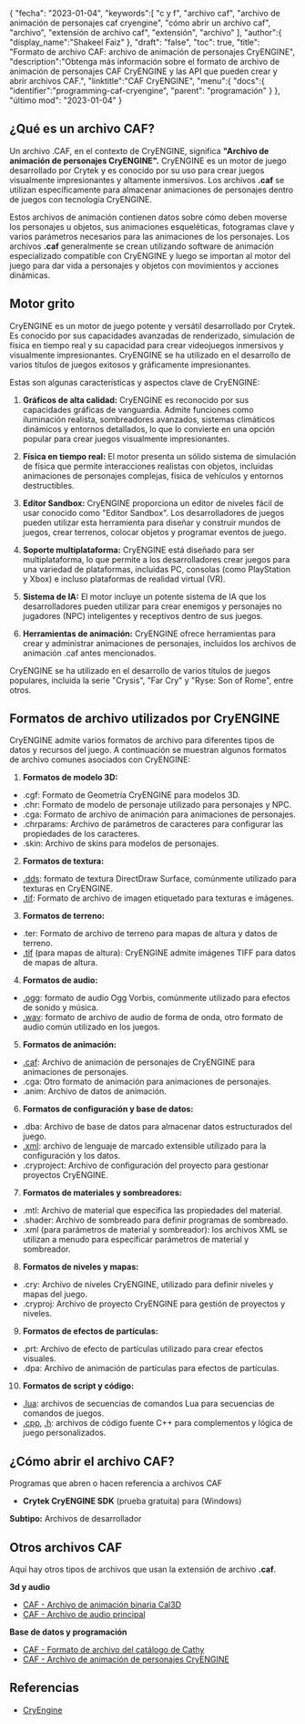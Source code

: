 {
"fecha": "2023-01-04",
   "keywords":[
"c y f",
"archivo caf",
"archivo de animación de personajes caf cryengine",
"cómo abrir un archivo caf",
"archivo",
"extensión de archivo caf",
"extensión",
"archivo"
],
   "author":{
"display_name":"Shakeel Faiz"
},
"draft": "false",
"toc": true,
"title": "Formato de archivo CAF: archivo de animación de personajes CryENGINE",
   "description":"Obtenga más información sobre el formato de archivo de animación de personajes CAF CryENGINE y las API que pueden crear y abrir archivos CAF.",
"linktitle":"CAF CryENGINE",
   "menu":{
      "docs":{
         "identifier":"programming-caf-cryengine",
"parent": "programación"
}
},
"último mod": "2023-01-04"
}

## ¿Qué es un archivo CAF?

Un archivo .CAF, en el contexto de CryENGINE, significa **"Archivo de animación de personajes CryENGINE".** CryENGINE es un motor de juego desarrollado por Crytek y es conocido por su uso para crear juegos visualmente impresionantes y altamente inmersivos. Los archivos **.caf** se utilizan específicamente para almacenar animaciones de personajes dentro de juegos con tecnología CryENGINE.

Estos archivos de animación contienen datos sobre cómo deben moverse los personajes u objetos, sus animaciones esqueléticas, fotogramas clave y varios parámetros necesarios para las animaciones de los personajes. Los archivos **.caf** generalmente se crean utilizando software de animación especializado compatible con CryENGINE y luego se importan al motor del juego para dar vida a personajes y objetos con movimientos y acciones dinámicas.

## Motor grito

CryENGINE es un motor de juego potente y versátil desarrollado por Crytek. Es conocido por sus capacidades avanzadas de renderizado, simulación de física en tiempo real y su capacidad para crear videojuegos inmersivos y visualmente impresionantes. CryENGINE se ha utilizado en el desarrollo de varios títulos de juegos exitosos y gráficamente impresionantes.

Estas son algunas características y aspectos clave de CryENGINE:

1. **Gráficos de alta calidad:** CryENGINE es reconocido por sus capacidades gráficas de vanguardia. Admite funciones como iluminación realista, sombreadores avanzados, sistemas climáticos dinámicos y entornos detallados, lo que lo convierte en una opción popular para crear juegos visualmente impresionantes.
    
















2. **Física en tiempo real:** El motor presenta un sólido sistema de simulación de física que permite interacciones realistas con objetos, incluidas animaciones de personajes complejas, física de vehículos y entornos destructibles.
    
















3. **Editor Sandbox:** CryENGINE proporciona un editor de niveles fácil de usar conocido como "Editor Sandbox". Los desarrolladores de juegos pueden utilizar esta herramienta para diseñar y construir mundos de juegos, crear terrenos, colocar objetos y programar eventos de juego.
    
















4. **Soporte multiplataforma:** CryENGINE está diseñado para ser multiplataforma, lo que permite a los desarrolladores crear juegos para una variedad de plataformas, incluidas PC, consolas (como PlayStation y Xbox) e incluso plataformas de realidad virtual (VR).
    
















5. **Sistema de IA:** El motor incluye un potente sistema de IA que los desarrolladores pueden utilizar para crear enemigos y personajes no jugadores (NPC) inteligentes y receptivos dentro de sus juegos.
    
















6. **Herramientas de animación:** CryENGINE ofrece herramientas para crear y administrar animaciones de personajes, incluidos los archivos de animación .caf antes mencionados.
    
















CryENGINE se ha utilizado en el desarrollo de varios títulos de juegos populares, incluida la serie "Crysis", "Far Cry" y "Ryse: Son of Rome", entre otros.

## Formatos de archivo utilizados por CryENGINE

CryENGINE admite varios formatos de archivo para diferentes tipos de datos y recursos del juego. A continuación se muestran algunos formatos de archivo comunes asociados con CryENGINE:

1. **Formatos de modelo 3D:**
    
















- .cgf: Formato de Geometría CryENGINE para modelos 3D.
- .chr: Formato de modelo de personaje utilizado para personajes y NPC.
- .cga: Formato de archivo de animación para animaciones de personajes.
- .chrparams: Archivo de parámetros de caracteres para configurar las propiedades de los caracteres.
- .skin: Archivo de skins para modelos de personajes.
2. **Formatos de textura:**
    
















- [.dds](/es/image/dds/): formato de textura DirectDraw Surface, comúnmente utilizado para texturas en CryENGINE.
- [.tif](/es/image/tiff/): Formato de archivo de imagen etiquetado para texturas e imágenes.
3. **Formatos de terreno:**
    
















- .ter: Formato de archivo de terreno para mapas de altura y datos de terreno.
- [.tif](/es/image/tiff/) (para mapas de altura): CryENGINE admite imágenes TIFF para datos de mapas de altura.
4. **Formatos de audio:**
    
















- [.ogg](/es/audio/ogg/): formato de audio Ogg Vorbis, comúnmente utilizado para efectos de sonido y música.
- [.wav](/es/audio/wav/): formato de archivo de audio de forma de onda, otro formato de audio común utilizado en los juegos.
5. **Formatos de animación:**
    
















- [.caf](/es/database/caf/): Archivo de animación de personajes de CryENGINE para animaciones de personajes.
- .cga: Otro formato de animación para animaciones de personajes.
- .anim: Archivo de datos de animación.
6. **Formatos de configuración y base de datos:**
    
















- .dba: Archivo de base de datos para almacenar datos estructurados del juego.
- [.xml](/es/web/xml/): archivo de lenguaje de marcado extensible utilizado para la configuración y los datos.
- .cryproject: Archivo de configuración del proyecto para gestionar proyectos CryENGINE.
7. **Formatos de materiales y sombreadores:**
    
















- .mtl: Archivo de material que especifica las propiedades del material.
- .shader: Archivo de sombreado para definir programas de sombreado.
- .xml (para parámetros de material y sombreador): los archivos XML se utilizan a menudo para especificar parámetros de material y sombreador.
8. **Formatos de niveles y mapas:**
    
















- .cry: Archivo de niveles CryENGINE, utilizado para definir niveles y mapas del juego.
- .cryproj: Archivo de proyecto CryENGINE para gestión de proyectos y niveles.
9. **Formatos de efectos de partículas:**
    
















- .prt: Archivo de efecto de partículas utilizado para crear efectos visuales.
- .dpa: Archivo de animación de partículas para efectos de partículas.
10. **Formatos de script y código:**
    
















- [.lua](/es/programming/lua/): archivos de secuencias de comandos Lua para secuencias de comandos de juegos.
- [.cpp](/es/programming/cpp/), [.h](/es/programming/h/): archivos de código fuente C++ para complementos y lógica de juego personalizados.

## ¿Cómo abrir el archivo CAF?

Programas que abren o hacen referencia a archivos CAF

- **Crytek CryENGINE SDK** (prueba gratuita) para (Windows)

**Subtipo:** Archivos de desarrollador

## Otros archivos CAF

Aquí hay otros tipos de archivos que usan la extensión de archivo **.caf**.

**3d y audio**
- [CAF - Archivo de animación binaria Cal3D](/es/3d/caf-cal3d/)
- [CAF - Archivo de audio principal](/es/audio/caf/)

**Base de datos y programación**
- [CAF - Formato de archivo del catálogo de Cathy](/es/database/caf/)
- [CAF - Archivo de animación de personajes CryENGINE](/es/programming/caf-cryengine/)

## Referencias
* [CryEngine](https://en.wikipedia.org/wiki/CryEngine)
